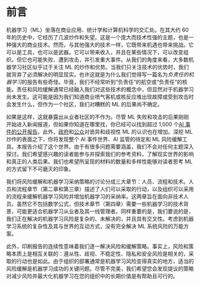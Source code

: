 # 前言

机器学习（ML）坐落在商业应用、统计学和计算机科学的交汇处。在其大约 60 年的历史中，它经历了几波炒作和失望。这是一个庞大而技术性强的主题，也是一种强大的商业技术。然而，与其他强大的技术一样，它既带来机遇也带来挑战。它可以是工具，也可以是武器。它可以带来收入，并且在某些情况下，可以改变组织。但它也可能失败、遭到攻击，并引发重大事件。从我们的角度来看，大多数机器学习社区似乎过于关注 ML 的炒作和优势。当我们只关注技术的优势时，我们就背弃了必须解决的明显现实。也许这就是为什么我们觉得写一篇名为*负责任的机器学习*的报告有些奇怪。毕竟，我们不经常听到“负责任”的航空或“负责任”的核能。责任和风险缓解通常已经融入我们对这些技术的概念中，但显然对于机器学习尚未发生。这可能是因为我们知道商业喷气客机或核反应堆出现故障或受到攻击时会发生什么，但作为一个社区，我们对糟糕的 ML 的后果尚不确定。

如果是这样，这就暴露出从业者社区的不作为。尽管 ML 失败和攻击的后果刚刚开始进入新闻报道，但如果你知道在哪里找，你已经可以找到超过 1,000 个[AI 事件的公开报告](https://oreil.ly/zy35H)。此外，[政府](https://oreil.ly/vdpja)和[公众](https://oreil.ly/5TEBp)对诡异和歧视性 ML 的认识也在增加。深挖 ML 炒作的表面之下，你将发现整个 AI 事件世界、AI 监管的待定和 ML 风险缓解工具。本报告介绍了这个世界。由于有很多问题需要涵盖，我们不会对任何主题深入探讨。我们希望感兴趣的读者能参与并探索我们的参考资料，了解现实世界的影响和真正的人类后果。我们也希望所呈现的材料的数量和多样性能够对读者思考 ML 的方式留下不可磨灭的印象。

我们将风险缓解和机器学习采纳策略的讨论分成三大章节：人员、流程和技术。人员和流程章节（第二章和第三章）描述了人们可以采取的行动，以及组织可以采用的流程来缓解机器学习风险并增加机器学习的采纳率。这两章旨在面向非技术人员。虽然它不包括数学公式，但技术章节（第四章）需要一些机器学习的技术背景，可能更适合机器学习从业者及其一线管理者。同样重要的是，我们要说的是，我们正在解决的机器学习风险是复杂的、未解决的，并且具有交叉性。考虑到机器学习系统的复杂性及其与世界的互动方式，没有完全解决 ML 系统风险的万能方案。

此外，印刷报告的连续性意味着我们逐一解决风险和缓解策略。事实上，风险和策略本质上是相互关联的：遵从性、歧视、不稳定性、隐私和安全风险是相关的，采取的行动也是如此。由于组织的部署通常是机器学习风险变得真实的地方，适当的风险缓解是机器学习成功的关键问题。尽管不完美，我们希望您会发现提议的策略对减少风险并最大化机器学习在您的组织中的长期价值是有帮助且可行的。
